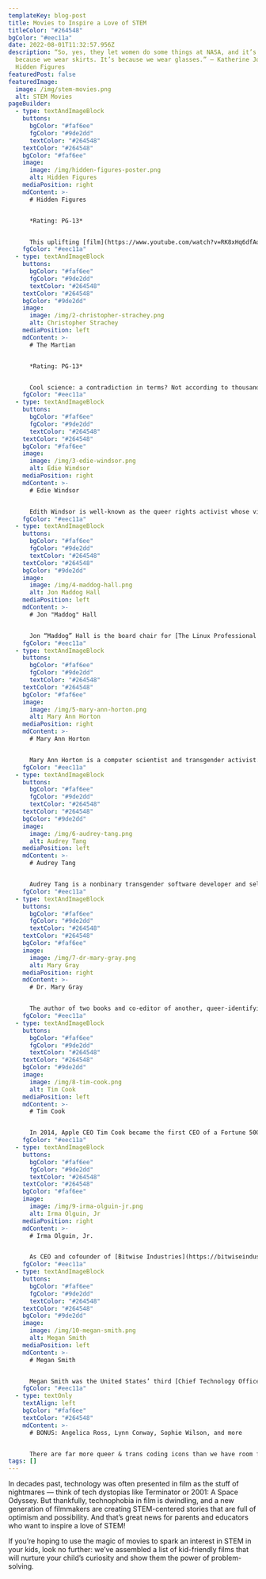 ```yaml
---
templateKey: blog-post
title: Movies to Inspire a Love of STEM
titleColor: "#264548"
bgColor: "#eec11a"
date: 2022-08-01T11:32:57.956Z
description: “So, yes, they let women do some things at NASA, and it’s not
  because we wear skirts. It’s because we wear glasses.” – Katherine Johnson,
  Hidden Figures
featuredPost: false
featuredImage:
  image: /img/stem-movies.png
  alt: STEM Movies
pageBuilder:
  - type: textAndImageBlock
    buttons:
      bgColor: "#faf6ee"
      fgColor: "#9de2dd"
      textColor: "#264548"
    textColor: "#264548"
    bgColor: "#faf6ee"
    image:
      image: /img/hidden-figures-poster.png
      alt: Hidden Figures
    mediaPosition: right
    mdContent: >-
      # Hidden Figures


      *Rating: PG-13*


      This uplifting [film](https://www.youtube.com/watch?v=RK8xHq6dfAo) tells the untold story of three [African-American women at NASA](https://www.nasa.gov/content/katherine-johnson-biography) who were instrumental in America's space missions in the 50s and 60s. Not only does this film present a number of scientific principles in an approachable way, it’s also bound to be especially inspiring for girls and children of color. This movie’s three Black protagonists — played by Taraji P. Henderson, Octavia Butler, and Janelle Monae — model academic excellence, confidence, and a passion for STEM, and they show how unity of vision and a commitment to scientific problem-solving can help to overcome all kinds of systemic challenges.
    fgColor: "#eec11a"
  - type: textAndImageBlock
    buttons:
      bgColor: "#faf6ee"
      fgColor: "#9de2dd"
      textColor: "#264548"
    textColor: "#264548"
    bgColor: "#9de2dd"
    image:
      image: /img/2-christopher-strachey.png
      alt: Christopher Strachey
    mediaPosition: left
    mdContent: >-
      # The Martian


      *Rating: PG-13*


      Cool science: a contradiction in terms? Not according to thousands of moviegoers who have been mesmerized by [The Martian](https://www.youtube.com/watch?v=ej3ioOneTy8), in which an astronaut (played by Matt Damon) uses his science and math skills to survive being marooned on Mars. To generate water for growing crops, he burns hydrogen in the presence of oxygen. To power up the vehicle he needs to drive to the rescue site, he attaches leftover solar panels and battery packs to his rover. Math helps him determine the battery life he’ll need to reach the rescue site, and computer skills enable him to retool an old Mars lander to communicate with Earth. Your kids will love this space thriller, in which real STEM principles and science fiction collide.
    fgColor: "#eec11a"
  - type: textAndImageBlock
    buttons:
      bgColor: "#faf6ee"
      fgColor: "#9de2dd"
      textColor: "#264548"
    textColor: "#264548"
    bgColor: "#faf6ee"
    image:
      image: /img/3-edie-windsor.png
      alt: Edie Windsor
    mediaPosition: right
    mdContent: >-
      # Edie Windsor


      Edith Windsor is well-known as the queer rights activist whose victory in the landmark Supreme Court case [United States v. Windsor](https://en.wikipedia.org/wiki/United_States_v._Windsor) helped overturn DOMA (Defense of Marriage Act), giving federal recognition to same-sex couples for the first time. Windsor filed the lawsuit after she was unable to claim a tax exemption left to her by her late spouse, as the term “spouse” referred only to heterosexual couples at the time. What’s less well known, however, are Wilson’s contributions as a computer scientist. Windsor worked at IBM for 16 years and achieved the highest technical position at the time, Senior Systems Programmer. Praised especially for her “top-notch debugging skills,” Windsor founded the consulting firm PC Classics after leaving IBM, where she made a point to provide tech educations for queer groups.
    fgColor: "#eec11a"
  - type: textAndImageBlock
    buttons:
      bgColor: "#faf6ee"
      fgColor: "#9de2dd"
      textColor: "#264548"
    textColor: "#264548"
    bgColor: "#9de2dd"
    image:
      image: /img/4-maddog-hall.png
      alt: Jon Maddog Hall
    mediaPosition: left
    mdContent: >-
      # Jon "Maddog" Hall


      Jon “Maddog” Hall is the board chair for [The Linux Professional Institute](https://www.lpi.org/) and a vocal champion of free and open-source software. Prior to this, Hall was head of the computer science department at [Hartford State Technical College](https://www.capitalcc.edu/about/), where his temper earned him the nickname “Maddog.” On Alan Turing’s 100th birth anniversary, Hall wrote an [article](https://www.linux-magazine.com/content/view/full/55727) in Linux magazine, in which he came out as gay and called Turing his hero: “\[Turing] did so much for the industry with which I have spent the last 42 years of my life.”
    fgColor: "#eec11a"
  - type: textAndImageBlock
    buttons:
      bgColor: "#faf6ee"
      fgColor: "#9de2dd"
      textColor: "#264548"
    textColor: "#264548"
    bgColor: "#faf6ee"
    image:
      image: /img/5-mary-ann-horton.png
      alt: Mary Ann Horton
    mediaPosition: right
    mdContent: >-
      # Mary Ann Horton


      Mary Ann Horton is a computer scientist and transgender activist. She is one of the principal founders and designers of [Usenet](<https://en.wikipedia.org/wiki/Usenet#:~:text=Usenet%20(%2F%CB%88ju%CB%90z,it%20was%20established%20in%201980.>), a precursor to the modern Internet that is still in use today. Horton also invented uuencode, which was the forerunner to email attachments. In addition to her contributions to technology, Horton has also made significant contributions to transgender rights in the workplace. In 1997, she asked her then employer [Lucent Technologies](https://en.wikipedia.org/wiki/Lucent) to include the language “gender identity, characteristics, or expression” in its Equal Opportunity (EO) policy, which led to Lucent becoming the first company in the United States to add transgender-inclusive language to its EO policy.
    fgColor: "#eec11a"
  - type: textAndImageBlock
    buttons:
      bgColor: "#faf6ee"
      fgColor: "#9de2dd"
      textColor: "#264548"
    textColor: "#264548"
    bgColor: "#9de2dd"
    image:
      image: /img/6-audrey-tang.png
      alt: Audrey Tang
    mediaPosition: left
    mdContent: >-
      # Audrey Tang


      Audrey Tang is a nonbinary transgender software developer and self-described “civic hacker” who was appointed as Taiwan’s official Digital Minister in 2016. Tang is the youngest and first transgender official in Taiwan’s executive government. As Digital Minister, Tang is the force behind Taiwan’s tech-based COVID-19 response: promoting an open source website for finding shops with masks in stock, developing a vaccination reservation system, and creating an anonymous contact tracing system. Born in Taiwan, Audrey Tang is a self-taught programmer who was learning Perl at the age of 12, launching a startup at 15, and working in Silicon Valley by 19. A programming wunderkind, Tang is well-known for leading the [Pugs](https://en.wikipedia.org/wiki/Pugs_(programming)) project to develop the Perl 6 language, starting the [Perl Archive Toolkit](https://en.wikipedia.org/wiki/Perl_Archive_Toolkit) (PAT), and their role as an outspoken advocate for free software and an open web.
    fgColor: "#eec11a"
  - type: textAndImageBlock
    buttons:
      bgColor: "#faf6ee"
      fgColor: "#9de2dd"
      textColor: "#264548"
    textColor: "#264548"
    bgColor: "#faf6ee"
    image:
      image: /img/7-dr-mary-gray.png
      alt: Mary Gray
    mediaPosition: right
    mdContent: >-
      # Dr. Mary Gray


      The author of two books and co-editor of another, queer-identifying [Mary Gray](http://marylgray.org/?page_id=6) is currently a Senior Researcher at Microsoft Research, a Fellow at Harvard University’s Berkman Klein Center for Internet and Society, and a faculty member at Indiana University. Gray, an anthropologist and media scholar, focuses on how people’s everyday uses of technologies transform labor, identity, and human rights. In 2020, Gray was named a [MacArthur Fellow](https://youtu.be/RsgtRVI_yhM) for her contributions to the study of technology, digital economies, and society. Her recent research has focused on “ghost work” (i.e., [contract labor such as crowdsourcing](http://www.inthecrowd.org/) and the impact of automation on on-demand economies). Dr. Gray chairs the [Microsoft Research Ethics Review Program](https://www.microsoft.com/en-us/research/microsoft-research-ethics-review-program-irb/) and is recognized as a leading expert in the emerging field of AI and ethics.
    fgColor: "#eec11a"
  - type: textAndImageBlock
    buttons:
      bgColor: "#faf6ee"
      fgColor: "#9de2dd"
      textColor: "#264548"
    textColor: "#264548"
    bgColor: "#9de2dd"
    image:
      image: /img/8-tim-cook.png
      alt: Tim Cook
    mediaPosition: left
    mdContent: >-
      # Tim Cook


      In 2014, Apple CEO Tim Cook became the first CEO of a Fortune 500 organization to come out as gay. The famously private Cook decided to do so after receiving letters from children struggling with their sexual orientation. He came out in a [Bloomberg essay](https://www.bloomberg.com/news/articles/2014-10-30/tim-cook-speaks-up), saying, “If hearing that the CEO of Apple is gay can help someone struggling to come to terms with who he or she is…then it’s worth the trade-off with my privacy.”
    fgColor: "#eec11a"
  - type: textAndImageBlock
    buttons:
      bgColor: "#faf6ee"
      fgColor: "#9de2dd"
      textColor: "#264548"
    textColor: "#264548"
    bgColor: "#faf6ee"
    image:
      image: /img/9-irma-olguin-jr.png
      alt: Irma Olguin, Jr
    mediaPosition: right
    mdContent: >-
      # Irma Olguin, Jr.


      As CEO and cofounder of [Bitwise Industries](https://bitwiseindustries.com/), Irma L. Olguin Jr. aims to activate human potential in "underdog" cities across the United States. In 2010, Olguin created [59DaysOfCode](https://59daysofcode.org/), a software development competition to cultivate the Central Valley’s tech industry. She also co-founded Hashtag, an open workspace for designers, developers, and entrepreneurs to collaborate. Then in 2012, Bitwise Industries was founded to strengthen the tech industry in Fresno. In 2021, Olguin was included in the [Fast Company Queer 50](https://www.fastcompany.com/queer-50/2021), a ranking of the most influential and innovative queer women and nonbinary people transforming the world of business, tech, and beyond.
    fgColor: "#eec11a"
  - type: textAndImageBlock
    buttons:
      bgColor: "#faf6ee"
      fgColor: "#9de2dd"
      textColor: "#264548"
    textColor: "#264548"
    bgColor: "#9de2dd"
    image:
      image: /img/10-megan-smith.png
      alt: Megan Smith
    mediaPosition: left
    mdContent: >-
      # Megan Smith


      Megan Smith was the United States’ third [Chief Technology Officer](https://obamawhitehouse.archives.gov/administration/eop/ostp/about/leadershipstaff/smith) during the Obama administration, helping the President and his teams harness the power of data and technology on behalf of the nation. After graduating from MIT, Smith served as CEO of [PlanetOut](https://en.wikipedia.org/wiki/PlanetOut_Inc.), a leading LGBT online community in the early days of the web. She then served as a Vice President at Google, first leading New Business Development and later serving as a VP in the leadership team at Google\[x] -— where she co-created the company’s “SolveForX” innovation community project as well as its “WomenTechmakers” tech-diversity initiative. During her tenure she led the company’s acquisitions of major platforms such as Google Earth, Google Maps, and Picasa.Currently, Smith is the CEO for [shift7](https://www.shift7digital.com/), a company striving to innovate tech-based solutions for systemic economic, social, and environmental problems.
    fgColor: "#eec11a"
  - type: textOnly
    textAlign: left
    bgColor: "#faf6ee"
    textColor: "#264548"
    mdContent: >-
      # BONUS: Angelica Ross, Lynn Conway, Sophie Wilson, and more


      There are far more queer & trans coding icons than we have room for in this single blog post; if you’re eager to learn more, check out our [Trans Day of Visibility blog](https://www.thecodingspace.com/blog/2022-03-01-six-trans-programmers-who-shattered-the-lavender-ceiling/), in which we talk about game-changing trans computer programmers like Angelica Ross, Lynn Conway, Sophie Wilson, and more.
tags: []
---
```

In decades past, technology was often presented in film as the stuff of nightmares — think of tech dystopias like Terminator or 2001: A Space Odyssey. But thankfully, technophobia in film is dwindling, and a new generation of filmmakers are creating STEM-centered stories that are full of optimism and possibility. And that’s great news for parents and educators who want to inspire a love of STEM!

If you’re hoping to use the magic of movies to spark an interest in STEM in your kids, look no further: we’ve assembled a list of kid-friendly films that will nurture your child’s curiosity and show them the power of problem-solving.